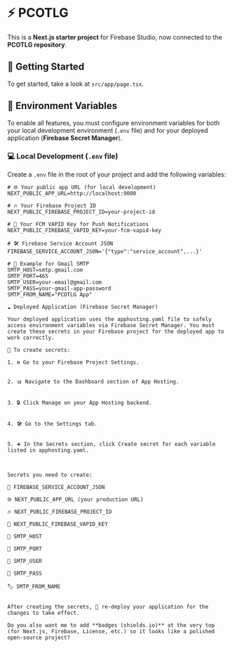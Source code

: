 # ⚡ PCOTLG  

This is a **Next.js starter project** for Firebase Studio, now connected to the **PCOTLG repository**.  

## 🚀 Getting Started  

To get started, take a look at `src/app/page.tsx`.  

## 🔑 Environment Variables  

To enable all features, you must configure environment variables for both your local development environment (`.env` file) and for your deployed application (**Firebase Secret Manager**).  

### 💻 Local Development (`.env` file)  

Create a `.env` file in the root of your project and add the following variables:  

```env
# 🌐 Your public app URL (for local development)
NEXT_PUBLIC_APP_URL=http://localhost:9000

# 🔥 Your Firebase Project ID
NEXT_PUBLIC_FIREBASE_PROJECT_ID=your-project-id

# 📲 Your FCM VAPID Key for Push Notifications
NEXT_PUBLIC_FIREBASE_VAPID_KEY=your-fcm-vapid-key

# 🛠 Firebase Service Account JSON
FIREBASE_SERVICE_ACCOUNT_JSON='{"type":"service_account",...}'

# 📧 Example for Gmail SMTP
SMTP_HOST=smtp.gmail.com
SMTP_PORT=465
SMTP_USER=your-email@gmail.com
SMTP_PASS=your-gmail-app-password
SMTP_FROM_NAME="PCOTLG App"

☁️ Deployed Application (Firebase Secret Manager)

Your deployed application uses the apphosting.yaml file to safely access environment variables via Firebase Secret Manager. You must create these secrets in your Firebase project for the deployed app to work correctly.

📝 To create secrets:

1. ⚙️ Go to your Firebase Project Settings.


2. 📊 Navigate to the Dashboard section of App Hosting.


3. 🔒 Click Manage on your App Hosting backend.


4. 🛠 Go to the Settings tab.


5. ➕ In the Secrets section, click Create secret for each variable listed in apphosting.yaml.



Secrets you need to create:

🔑 FIREBASE_SERVICE_ACCOUNT_JSON

🌐 NEXT_PUBLIC_APP_URL (your production URL)

🔥 NEXT_PUBLIC_FIREBASE_PROJECT_ID

📲 NEXT_PUBLIC_FIREBASE_VAPID_KEY

📧 SMTP_HOST

📮 SMTP_PORT

👤 SMTP_USER

🔐 SMTP_PASS

🏷 SMTP_FROM_NAME


After creating the secrets, 🚢 re-deploy your application for the changes to take effect.

Do you also want me to add **badges (shields.io)** at the very top (for Next.js, Firebase, License, etc.) so it looks like a polished open-source project?


